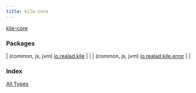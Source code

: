 ```yaml
---
title: kile-core
---
```


[kile-core](./index.html)

### Packages

| (common, js, jvm) [io.realad.kile](io.realad.kile/index.html) |  |
| (common, js, jvm) [io.realad.kile.error](io.realad.kile.error/index.html) |  |

### Index

[All Types](alltypes/index.html)